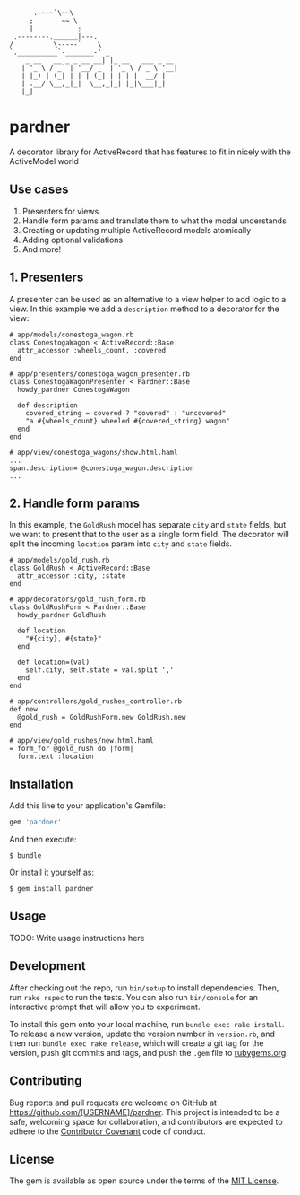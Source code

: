 

          .~~~~`\~~\
         ;       ~~ \
         |           ;
     ,--------,______|---.
    /          \-----`    \
    `.__________`-_______-' _
        _ __   __ _ _ __ __| |_ __   ___ _ __
       | '_ \ / _` | '__/ _` | '_ \ / _ \ '__|
       | |_) | (_| | | | (_| | | | |  __/ |
       | .__/ \__,_|_|  \__,_|_| |_|\___|_|
       |_|

# pardner

A decorator library for ActiveRecord that has features to fit in nicely with the ActiveModel world

## Use cases

1. Presenters for views
2. Handle form params and translate them to what the modal understands
3. Creating or updating multiple ActiveRecord models atomically
4. Adding optional validations
5. And more!

## 1. Presenters

A presenter can be used as an alternative to a view helper to add logic
to a view. In this example we add a `description` method to a decorator
for the view:

    # app/models/conestoga_wagon.rb
    class ConestogaWagon < ActiveRecord::Base
      attr_accessor :wheels_count, :covered
    end

    # app/presenters/conestoga_wagon_presenter.rb
    class ConestogaWagonPresenter < Pardner::Base
      howdy_pardner ConestogaWagon

      def description
        covered_string = covered ? "covered" : "uncovered"
        "a #{wheels_count} wheeled #{covered_string} wagon"
      end
    end

    # app/view/conestoga_wagons/show.html.haml
    ...
    span.description= @conestoga_wagon.description
    ...

## 2. Handle form params

In this example, the `GoldRush` model has separate `city` and `state`
fields, but we want to present that to the user as a single form field.
The decorator will split the incoming `location` param into `city` and
`state` fields.

    # app/models/gold_rush.rb
    class GoldRush < ActiveRecord::Base
      attr_accessor :city, :state
    end

    # app/decorators/gold_rush_form.rb
    class GoldRushForm < Pardner::Base
      howdy_pardner GoldRush

      def location
        "#{city}, #{state}"
      end

      def location=(val)
        self.city, self.state = val.split ','
      end
    end

    # app/controllers/gold_rushes_controller.rb
    def new
      @gold_rush = GoldRushForm.new GoldRush.new
    end

    # app/view/gold_rushes/new.html.haml
    = form_for @gold_rush do |form|
      form.text :location

## Installation

Add this line to your application's Gemfile:

```ruby
gem 'pardner'
```

And then execute:

    $ bundle

Or install it yourself as:

    $ gem install pardner

## Usage

TODO: Write usage instructions here

## Development

After checking out the repo, run `bin/setup` to install dependencies. Then, run `rake rspec` to run the tests. You can also run `bin/console` for an interactive prompt that will allow you to experiment.

To install this gem onto your local machine, run `bundle exec rake install`. To release a new version, update the version number in `version.rb`, and then run `bundle exec rake release`, which will create a git tag for the version, push git commits and tags, and push the `.gem` file to [rubygems.org](https://rubygems.org).

## Contributing

Bug reports and pull requests are welcome on GitHub at https://github.com/[USERNAME]/pardner. This project is intended to be a safe, welcoming space for collaboration, and contributors are expected to adhere to the [Contributor Covenant](contributor-covenant.org) code of conduct.


## License

The gem is available as open source under the terms of the [MIT License](http://opensource.org/licenses/MIT).


